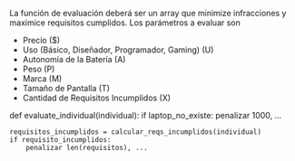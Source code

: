 La función de evaluación deberá ser un array que minimize infracciones y maximice requisitos cumplidos.
Los parámetros a evaluar son
- Precio ($)
- Uso (Básico, Diseñador, Programador, Gaming) (U)
- Autonomía de la Batería (A)
- Peso (P)
- Marca (M)
- Tamaño de Pantalla (T)
- Cantidad de Requisitos Incumplidos (X)

def evaluate_individual(individual):
    if laptop_no_existe:
        penalizar 1000, ...

    requisitos_incumplidos = calcular_reqs_incumplidos(individual)
    if requisito_incumplidos:
        penalizar len(requisitos), ...

